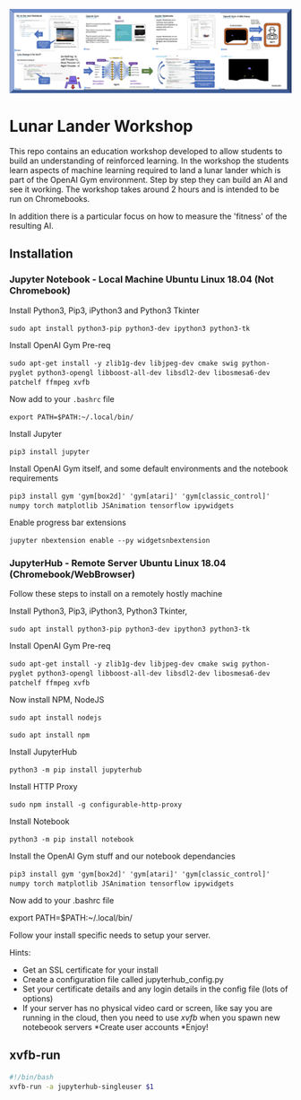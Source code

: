 
![Lunar Lander Workshop](images/LunarLanderBanner.png)

# Lunar Lander Workshop

This repo contains an education workshop developed to allow students to build an understanding of reinforced learning. In the workshop the students learn aspects of machine learning required to land a lunar lander which is part of the OpenAI Gym environment. Step by step they can build an AI and see it working. The workshop takes around 2 hours and is intended to be run on Chromebooks. 

In addition there is a particular focus on how to measure the 'fitness' of the resulting AI. 



## Installation

### Jupyter Notebook - Local Machine Ubuntu Linux 18.04 (Not Chromebook)

Install Python3, Pip3, iPython3 and Python3 Tkinter

`sudo apt install python3-pip python3-dev ipython3 python3-tk`

Install OpenAI Gym Pre-req

`sudo apt-get install -y zlib1g-dev libjpeg-dev cmake swig python-pyglet python3-opengl libboost-all-dev libsdl2-dev libosmesa6-dev patchelf ffmpeg xvfb`


Now add to your `.bashrc` file

`export PATH=$PATH:~/.local/bin/`

Install Jupyter

`pip3 install jupyter`

Install OpenAI Gym itself, and some default environments and the notebook requirements

`pip3 install gym 'gym[box2d]' 'gym[atari]' 'gym[classic_control]' numpy torch matplotlib JSAnimation tensorflow ipywidgets`


Enable progress bar extensions

`jupyter nbextension enable --py widgetsnbextension`


### JupyterHub - Remote Server Ubuntu Linux 18.04 (Chromebook/WebBrowser)
Follow these steps to install on a remotely hostly machine 

Install Python3, Pip3, iPython3, Python3 Tkinter, 

`sudo apt install python3-pip python3-dev ipython3 python3-tk`

Install OpenAI Gym Pre-req

`sudo apt-get install -y zlib1g-dev libjpeg-dev cmake swig python-pyglet python3-opengl libboost-all-dev libsdl2-dev libosmesa6-dev patchelf ffmpeg xvfb`


Now install NPM, NodeJS

`sudo apt install nodejs`

`sudo apt install npm`


Install JupyterHub

`python3 -m pip install jupyterhub`

Install HTTP Proxy

`sudo npm install -g configurable-http-proxy`

Install Notebook

`python3 -m pip install notebook`

Install the OpenAI Gym stuff and our notebook dependancies

`pip3 install gym 'gym[box2d]' 'gym[atari]' 'gym[classic_control]' numpy torch matplotlib JSAnimation tensorflow ipywidgets`

Now add to your .bashrc file

export PATH=$PATH:~/.local/bin/


Follow your install specific needs to setup your server. 

Hints: 

* Get an SSL certificate for your install
* Create a configuration file called  jupyterhub_config.py 
* Set your certificate details and any login details in the config file (lots of options) 
* If your server has no physical video card or screen, like say you are running in the cloud, then you need to use *xvfb* when you spawn new notebeook servers
*Create user accounts
*Enjoy!


## xvfb-run

```bash
#!/bin/bash
xvfb-run -a jupyterhub-singleuser $1
```
